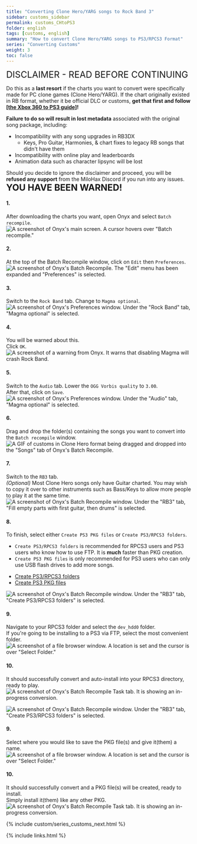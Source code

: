 ```yaml
---
title: "Converting Clone Hero/YARG songs to Rock Band 3"
sidebar: customs_sidebar
permalink: customs_CHtoPS3
folder: english
tags: [customs, english]
summary: "How to convert Clone Hero/YARG songs to PS3/RPCS3 Format"
series: "Converting Customs"
weight: 3
toc: false
---
```


<span style="font-size:x-large;">DISCLAIMER - READ BEFORE CONTINUING</span>

Do this as a **last resort** if the charts you want to convert were specifically made for PC clone games (Clone Hero/YARG). If the chart originally existed in RB format, whether it be official DLC or customs, **get that first and follow [[the Xbox 360 to PS3 guide]](https://rb3pc.milohax.org/customs_CHtoPS3)!**

**Failure to do so will result in lost metadata** associated with the original song package, including:
* Incompatibility with any song upgrades in RB3DX
	* Keys, Pro Guitar, Harmonies, & chart fixes to legacy RB songs that didn't have them
* Incompatibility with online play and leaderboards
* Animation data such as character lipsync will be lost

Should you decide to ignore the disclaimer and proceed, you will be **refused any support** from the MiloHax Discord if you run into any issues.
<span style="font-size:x-large;">**YOU HAVE BEEN WARNED!**</span>

#### 1.
After downloading the charts you want, open Onyx and select `Batch recompile`.  
![A screenshot of Onyx's main screen. A cursor hovers over "Batch recompile."](https://rb3pc.milohax.org/images/xtra/customs/onyxbatch.png "Onyx Console")

#### 2.
At the top of the Batch Recompile window, click on `Edit` then `Preferences`.  
![A screenshot of Onyx's Batch Recompile. The "Edit" menu has been expanded and "Preferences" is selected.](https://rb3pc.milohax.org/images/xtra/customs/onyxbatchprefs.png "Batch Recompile")

#### 3.
Switch to the `Rock Band` tab. 
Change to `Magma optional`.  
![A screenshot of Onyx's Preferences window. Under the "Rock Band" tab, "Magma optional" is selected.](https://rb3pc.milohax.org/images/xtra/customs/onyxbatchprefsrb.png "Batch Recompile")

#### 4.
You will be warned about this.  
Click `OK`.  
![A screenshot of a warning from Onyx. It warns that disabling Magma will crash Rock Band.](https://rb3pc.milohax.org/images/xtra/customs/onyxbatchwarn.png "Magma Warning")

#### 5.
Switch to the `Audio` tab. 
Lower the `OGG Vorbis quality` to `3.00`.  
After that, click on `Save`.  
![A screenshot of Onyx's Preferences window. Under the "Audio" tab, "Magma optional" is selected.](https://rb3pc.milohax.org/images/xtra/customs/onyxbatchprefsaud.png "Batch Recompile")

#### 6.
Drag and drop the folder(s) containing the songs you want to convert into the `Batch recompile` window.  
![A GIF of customs in Clone Hero format being dragged and dropped into the "Songs" tab of Onyx's Batch Recompile.](https://rb3pc.milohax.org/images/xtra/customs/onyxbatchdrag.gif "Batch Recompile")

#### 7.
Switch to the `RB3` tab.  
*(Optional)* Most Clone Hero songs only have Guitar charted. You may wish to copy it over to other instruments such as Bass/Keys to allow more people to play it at the same time.  
![A screenshot of Onyx's Batch Recompile window. Under the "RB3" tab, "Fill empty parts with first guitar, then drums" is selected.](https://rb3pc.milohax.org/images/xtra/customs/onyxbatchparts.png "Batch Recompile")

#### 8.
To finish, select either `Create PS3 PKG files` or `Create PS3/RPCS3 folders`.  
* `Create PS3/RPCS3 folders` is recommended for RPCS3 users and PS3 users who know how to use FTP. It is **much** faster than PKG creation.
* `Create PS3 PKG files` is only recommended for PS3 users who can only use USB flash drives to add more songs.

<ul id="profileTabs" class="nav nav-tabs">
    <li class="active"><a href="#folders" data-toggle="tab">Create PS3/RPCS3 folders</a></li>
    <li><a href="#pkg" data-toggle="tab">Create PS3 PKG files</a></li>
</ul>
  <div class="tab-content">
<div role="tabpanel" class="tab-pane active" id="folders">
<p><img src="https://rb3pc.milohax.org/images/xtra/customs/onyxbatchfolders.png" alt="A screenshot of Onyx's Batch Recompile window. Under the &quot;RB3&quot; tab, &quot;Create PS3/RPCS3 folders&quot; is selected." title="Batch Recompile"></p>
<h4 id="section">9.</h4>
<p>Navigate to your RPCS3 folder and select the <code>dev_hdd0</code> folder.<br>
If you're going to be installing to a PS3 via FTP, select the most convenient folder.<br>
<img src="https://rb3pc.milohax.org/images/xtra/customs/savefolder.png" alt="A screenshot of a file browser window. A location is set and the cursor is over &quot;Select Folder.&quot;" title="Select Folder"></p>
<h4 id="section-1">10.</h4>
<p>It should successfully convert and auto-install into your RPCS3 directory, ready to play.<br>
<img src="https://rb3pc.milohax.org/images/xtra/customs/onyxbatchfinish.png" alt="A screenshot of Onyx's Batch Recompile Task tab. It is showing an in-progress conversion." title="Batch Recompile"></p>
</div>
<div role="tabpanel" class="tab-pane" id="pkg">
<p><img src="https://rb3pc.milohax.org/images/xtra/customs/onyxbatchpkg.png" alt="A screenshot of Onyx's Batch Recompile window. Under the &quot;RB3&quot; tab, &quot;Create PS3/RPCS3 folders&quot; is selected." title="Batch Recompile"></p>
<h4 id="section">9.</h4>
<p>Select where you would like to save the PKG file(s) and give it(them) a name.<br>
<img src="https://rb3pc.milohax.org/images/xtra/customs/savepkgfolder.png" alt="A screenshot of a file browser window. A location is set and the cursor is over &quot;Select Folder.&quot;" title="Select Folder"></p>
<h4 id="section-1">10.</h4>
<p>It should successfully convert and a PKG file(s) will be created, ready to install.<br>
Simply install it(them) like any other PKG.<br>
<img src="https://rb3pc.milohax.org/images/xtra/customs/onyxbatchfinish.png" alt="A screenshot of Onyx's Batch Recompile Task tab. It is showing an in-progress conversion." title="Batch Recompile"></p>
</div>
</div>

{% include custom/series_customs_next.html %}

{% include links.html %}